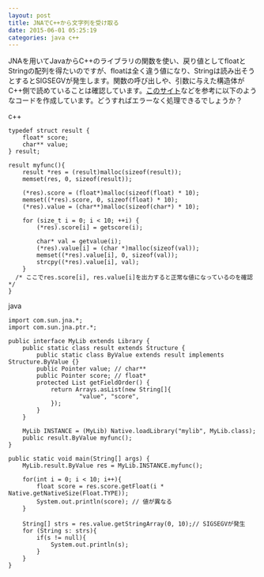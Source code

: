 ```yaml
---
layout: post
title: JNAでC++から文字列を受け取る
date: 2015-06-01 05:25:19
categories: java c++
---
```

<!-- {% raw %} -->
<p>JNAを用いてJavaからC++のライブラリの関数を使い、戻り値としてfloatとStringの配列を得たいのですが、floatは全く違う値になり、Stringは読み出そうとするとSIGSEGVが発生します。関数の呼び出しや、引数に与えた構造体がC++側で読めていることは確認しています。<a href="http://www.eshayne.com/jnaex/example14.html" rel="nofollow">このサイト</a>などを参考に以下のようなコードを作成しています。どうすればエラーなく処理できるでしょうか？</p>

<p>c++</p>

<pre><code>typedef struct result {
    float* score;
    char** value;
} result;

result myfunc(){
    result *res = (result)malloc(sizeof(result));
    memset(res, 0, sizeof(result));

    (*res).score = (float*)malloc(sizeof(float) * 10);
    memset((*res).score, 0, sizeof(float) * 10);
    (*res).value = (char**)malloc(sizeof(char*) * 10);

    for (size_t i = 0; i &lt; 10; ++i) {
        (*res).score[i] = getscore(i);

        char* val = getvalue(i);
        (*res).value[i] = (char *)malloc(sizeof(val));
        memset((*res).value[i], 0, sizeof(val));
        strcpy((*res).value[i], val);
    }
  /* ここでres.score[i], res.value[i]を出力すると正常な値になっているのを確認 */
}
</code></pre>

<p>java</p>

<pre><code>import com.sun.jna.*;
import com.sun.jna.ptr.*;

public interface MyLib extends Library {
    public static class result extends Structure {
        public static class ByValue extends result implements Structure.ByValue {}
        public Pointer value; // char**
        public Pointer score; // float*
        protected List getFieldOrder() {
            return Arrays.asList(new String[]{
                    "value", "score",
            });
        }
    }

    MyLib INSTANCE = (MyLib) Native.loadLibrary("mylib", MyLib.class);
    public result.ByValue myfunc();
}

public static void main(String[] args) {
    MyLib.result.ByValue res = MyLib.INSTANCE.myfunc();

    for(int i = 0; i &lt; 10; i++){
        float score = res.score.getFloat(i * Native.getNativeSize(Float.TYPE));
        System.out.println(score); // 値が異なる
    }

    String[] strs = res.value.getStringArray(0, 10);// SIGSEGVが発生
    for (String s: strs){
        if(s != null){
            System.out.println(s);
        }
    }
}
</code></pre>
<!-- {% endraw %} -->
